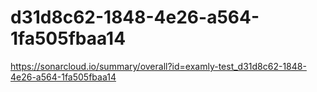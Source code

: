 # d31d8c62-1848-4e26-a564-1fa505fbaa14
https://sonarcloud.io/summary/overall?id=examly-test_d31d8c62-1848-4e26-a564-1fa505fbaa14
